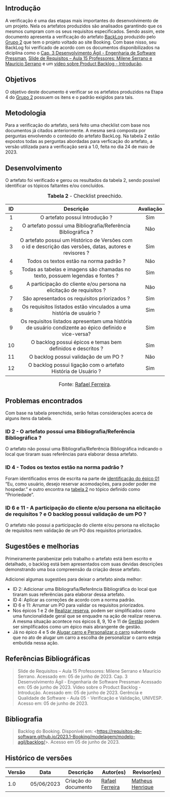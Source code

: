 ## Introdução
A verificação é uma das etapas mais importantes do desenvolvimento de um projeto. Nela os artefatos produzidos são analisados garantindo que os mesmos cumpram com os seus requisitos especificados. Sendo assim, este documento apresenta a verificação do artefato [BackLog](https://requisitos-de-software.github.io/2023.1-Booking/modelagem/modelo-agil/backlog/) produzido pelo [Grupo 2](https://requisitos-de-software.github.io/2023.1-Booking/) que tem o projeto voltado ao site Booking. Com base nisso, seu BackLog foi verificado de acordo com os documentos disponibilizados na diciplina como o [Cap. 3 Desenvolvimento Ágil - Engenharia de Software Pressman](https://aprender3.unb.br/mod/resource/view.php?id=978583), [Slide de Requisitos – Aula 15 Professores: Milene Serrano e Maurício Serrano](https://aprender3.unb.br/pluginfile.php/2523115/mod_resource/content/1/Requisitos%20-%20Aula%2015a.pdf) e um [vídeo sobre Product Backlog - Introdução](https://youtu.be/z4ubaBwjCsU).

## Objetivos

O objetivo deste documento é verificar se os artefatos produzidos na Etapa 4 do [Grupo 2](https://requisitos-de-software.github.io/2023.1-Booking/) possuem os itens e o padrão exigidos para tais.

## Metodologia

Para a verificação do artefato, será feito uma checklist com base nos documentos já citados anteriormente. A mesma será composta por perguntas envolvendo o conteúdo do artefato BackLog. Na tabela 2 estão expostos todas as perguntas abordadas para verficação do artefato, a versão utilizada para a verificação será a 1.0, feita no dia 24 de maio de 2023.

## Desenvolvimento
O artefato foi verificado e gerou os resultados da tabela 2, sendo possível identificar os tópicos faltantes e/ou concluídos.

<font size="3"><p style="text-align: center"><b>Tabela 2</b> - Checklist preechido. </p></font> 

| ID  | Descrição     | Avaliação |
| :---: | :---------------------------------------------------------------------------------------------------------------: | :---------: |
| 1  | O artefato possui Introdução ?                                                                           | Sim       |
| 2  | O artefato possui uma Bibliografia/Referência Bibliográfica ?                                            | Não       |
| 3  | O artefato possui um Histórico de Versões com o id e descrição das versões, datas, autores e revisores ? | Sim       |
| 4  | Todos os textos estão na norma padrão ?                                                                  | Não       |
| 5  | Todas as tabelas e imagens são chamadas no texto, possuem legendas e fontes ?                            | Sim       |
| 6  | A participação do cliente e/ou persona na elicitação de requisitos ?                                     | Não       |
| 7  | São apresentados os requisitos priorizados ?                                                             | Sim       |
| 8  | Os requisitos listados estão vinculados a uma história de usuário ?                                      | Sim       |
| 9  | Os requisitos listados apresentam uma história de usuário condizente ao épico definido e vice-versa?     | Sim       |
| 10 | O backlog possui épicos e temas bem definidos e descritos ?                                              | Sim       |
| 11 | O backlog possui validação de um PO ?                                                                    | Não       |
| 12 | O backlog possui ligação com o artefato História de Usuário ?                                            | Sim       |

<font size="3"><p style="text-align: center">Fonte: [Rafael Ferreira](https://github.com/RafaelCLG0).</p></font>

## Problemas encontrados
Com base na tabela preenchida, serão feitas considerações acerca de alguns itens da tabela.

### ID 2 - O artefato possui uma Bibliografia/Referência Bibliográfica ?
O artefato não possui uma Bibliografia/Referência Bibliográfica indicando o local que tiraram suas referências para elaborar dessa artefato.

### ID 4 - Todos os textos estão na norma padrão ?
Foram identificados erros de escrita na parte de [identificação do épico 01](https://requisitos-de-software.github.io/2023.1-Booking/modelagem/modelo-agil/backlog/) “Eu, como usuário, desejo reservar acomodações, para poder poder me hospedar.”
e outro encontra na [tabela 2]((https://requisitos-de-software.github.io/2023.1-Booking/modelagem/modelo-agil/backlog/)) no tópico definido como “Prioriedade”.

### ID 6 e 11 - A participação do cliente e/ou persona na elicitação de requisitos ? e O backlog possui validação de um PO ?
O artefato não possui a participação do cliente e/ou persona na elicitação de requisitos nem validação de um PO dos requisitos priorizados.

## Sugestões e melhorias
Primeiramente parabenizar pelo trabalho o artefato está bem escrito e detalhado, o backlog está bem apresentados com suas devidas descrições demonstrando uma boa compreensão da criação desse artefato. 

Adicionei algumas sugestões para deixar o artefato ainda melhor:

* ID 2: Adicionar uma Bibliografia/Referência Bibliográfica do local que tiraram suas referências para elaborar dessa artefato.
* ID 4: Aplicar as correções de acordo com a norma padrão.
* ID 6 e 11: Arrumar um PO para validar os requisitos priorizados.
* Nos épicos 1 e 2 de [Realizar reserva](https://requisitos-de-software.github.io/2023.1-Booking/modelagem/modelo-agil/backlog/), podem ser simplificados como uma funcionalidade geral que se enquadre na ação de realizar reserva. A mesma situação acontece nos épicos 8, 9, 10 e 11 de [Gestão](https://requisitos-de-software.github.io/2023.1-Booking/modelagem/modelo-agil/backlog/) podem ser simplificados como um épico mais abrangente de gestão.
* Já no épico 4 e 5 de [Alugar carro e  Personalizar o carro](https://requisitos-de-software.github.io/2023.1-Booking/modelagem/modelo-agil/backlog/) subentende que no ato de alugar um carro a escolha de personalizar o carro esteja embutida nessa ação.  


## Referências Bibliográficas
> Slide de Requisitos – Aula 15 Professores: Milene Serrano e Maurício Serrano. Acessado em: 05 de junho de 2023.
> Cap. 3 Desenvolvimento Ágil - Engenharia de Software Pressman Acessado em: 05 de junho de 2023.
> Vídeo sobre o Product Backlog - Introdução. Acessado em: 05 de junho de 2023.
> Gerência e Qualidade de Software - Aula 05 - Verificação e Validação, UNIVESP. Acesso em: 05 de junho de 2023.

## Bibliografia
> Backlog do Booking. Disponível em: <<https://requisitos-de-software.github.io/2023.1-Booking/modelagem/modelo-agil/backlog/>>. Acesso em 05 de junho de 2023.


## Histórico de versões

| Versão | Data       | Descrição                  | Autor(es)                                                                                    | Revisor(es)                                  |
| ------ | ---------- | -------------------------- | -------------------------------------------------------------------------------------------- | -------------------------------------------- |
| 1.0    | 05/06/2023 | Criação do documento | [Rafael Ferreira](https://github.com/RafaelCLG0)  | [Matheus Henrique](https://github.com/mathonaut) |